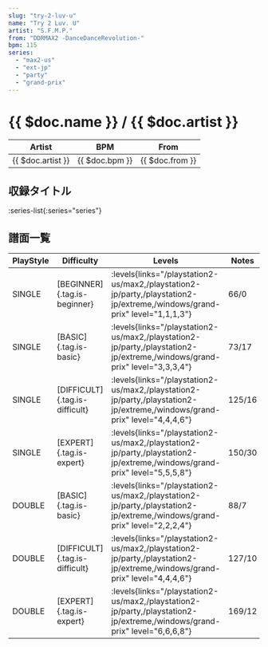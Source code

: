 ```yaml
---
slug: "try-2-luv-u"
name: "Try 2 Luv. U"
artist: "S.F.M.P."
from: "DDRMAX2 -DanceDanceRevolution-"
bpm: 115
series:
  - "max2-us"
  - "ext-jp"
  - "party"
  - "grand-prix"
---
```


# {{ $doc.name }} / {{ $doc.artist }}

|Artist|BPM|From|
|------|---|----|
|{{ $doc.artist }}|{{ $doc.bpm }}|{{ $doc.from }}|

## 収録タイトル

:series-list{:series="series"}

## 譜面一覧

|PlayStyle|Difficulty|Levels|Notes|Movie|
|---------|----------|------|-----|-----|
|SINGLE|[BEGINNER]{.tag.is-beginner}| :levels{links="/playstation2-us/max2,/playstation2-jp/party,/playstation2-jp/extreme,/windows/grand-prix" level="1,1,1,3"}|66/0||
|SINGLE|[BASIC]{.tag.is-basic}| :levels{links="/playstation2-us/max2,/playstation2-jp/party,/playstation2-jp/extreme,/windows/grand-prix" level="3,3,3,4"}|73/17||
|SINGLE|[DIFFICULT]{.tag.is-difficult}| :levels{links="/playstation2-us/max2,/playstation2-jp/party,/playstation2-jp/extreme,/windows/grand-prix" level="4,4,4,6"}|125/16||
|SINGLE|[EXPERT]{.tag.is-expert}| :levels{links="/playstation2-us/max2,/playstation2-jp/party,/playstation2-jp/extreme,/windows/grand-prix" level="5,5,5,8"}|150/30||
|DOUBLE|[BASIC]{.tag.is-basic}| :levels{links="/playstation2-us/max2,/playstation2-jp/party,/playstation2-jp/extreme,/windows/grand-prix" level="2,2,2,4"}|88/7||
|DOUBLE|[DIFFICULT]{.tag.is-difficult}| :levels{links="/playstation2-us/max2,/playstation2-jp/party,/playstation2-jp/extreme,/windows/grand-prix" level="4,4,4,6"}|127/10||
|DOUBLE|[EXPERT]{.tag.is-expert}| :levels{links="/playstation2-us/max2,/playstation2-jp/party,/playstation2-jp/extreme,/windows/grand-prix" level="6,6,6,8"}|169/12||
